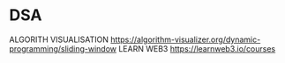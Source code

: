 # DSA

ALGORITH VISUALISATION
https://algorithm-visualizer.org/dynamic-programming/sliding-window
LEARN WEB3
https://learnweb3.io/courses


